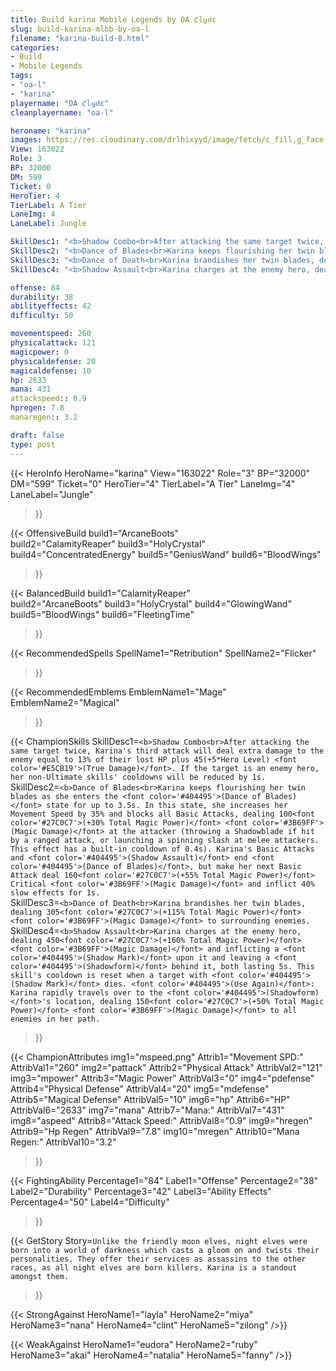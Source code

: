 ```yaml
---
title: Build karina Mobile Legends by OA ƈlყძε
slug: build-karina-mlbb-by-oa-l
filename: "karina-build-8.html"
categories: 
- Build 
- Mobile Legends
tags: 
- "oa-l"
- "karina"
playername: "OA ƈlყძε"
cleanplayername: "oa-l"

heroname: "karina"
images: https://res.cloudinary.com/drlhixyyd/image/fetch/c_fill,g_face,f_auto/https://cdn2-build.mobagenie.my.id/p/images/banner/full/karina.jpg
View: 163022 
Role: 3 
BP: 32000
DM: 599 
Ticket: 0 
HeroTier: 4 
TierLabel: A Tier 
LaneImg: 4
LaneLabel: Jungle 

SkillDesc1: "<b>Shadow Combo<br>After attacking the same target twice, Karina's third attack will deal extra damage to the enemy equal to 13% of their lost HP plus 45(+5*Hero Level) <font color='#E5CB19'>(True Damage)</font>. If the target is an enemy hero, her non-Ultimate skills' cooldowns will be reduced by 1s."   
SkillDesc2: "<b>Dance of Blades<br>Karina keeps flourishing her twin blades as she enters the <font color='#404495'>(Dance of Blades)</font> state for up to 3.5s. In this state, she increases her Movement Speed by 35% and blocks all Basic Attacks, dealing 100<font color='#27C0C7'>(+30% Total Magic Power)</font> <font color='#3B69FF'>(Magic Damage)</font> at the attacker (throwing a Shadowblade if hit by a ranged attack, or launching a spinning slash at melee attackers. This effect has a built-in cooldown of 0.4s). Karina's Basic Attacks and <font color='#404495'>(Shadow Assault)</font> end <font color='#404495'>(Dance of Blades)</font>, but make her next Basic Attack deal 160<font color='#27C0C7'>(+55% Total Magic Power)</font> Critical <font color='#3B69FF'>(Magic Damage)</font> and inflict 40% slow effects for 1s."   
SkillDesc3: "<b>Dance of Death<br>Karina brandishes her twin blades, dealing 305<font color='#27C0C7'>(+115% Total Magic Power)</font> <font color='#3B69FF'>(Magic Damage)</font> to surrounding enemies."   
SkillDesc4: "<b>Shadow Assault<br>Karina charges at the enemy hero, dealing 450<font color='#27C0C7'>(+160% Total Magic Power)</font> <font color='#3B69FF'>(Magic Damage)</font> and inflicting a <font color='#404495'>(Shadow Mark)</font> upon it and leaving a <font color='#404495'>(Shadowform)</font> behind it, both lasting 5s. This skill's cooldown is reset when a target with <font color='#404495'>(Shadow Mark)</font> dies. <font color='#404495'>(Use Again)</font>: Karina rapidly travels over to the <font color='#404495'>(Shadowform)</font>'s location, dealing 150<font color='#27C0C7'>(+50% Total Magic Power)</font> <font color='#3B69FF'>(Magic Damage)</font> to all enemies in her path."  

offense: 84 
durability: 38 
abilityeffects: 42 
difficulty: 50 

movementspeed: 260
physicalattack: 121
magicpower: 0
physicaldefense: 20
magicaldefense: 10
hp: 2633
mana: 431
attackspeed:: 0.9
hpregen: 7.8
manaregen:: 3.2

draft: false
type: post
---
```


{{< HeroInfo 
HeroName="karina" 
View="163022" 
Role="3" 
BP="32000" 
DM="599" 
Ticket="0" 
HeroTier="4" 
TierLabel="A Tier" 
LaneImg="4" 
LaneLabel="Jungle" 
>}}
 
{{< OffensiveBuild 
build1="ArcaneBoots"  
build2="CalamityReaper" 
build3="HolyCrystal" 
build4="ConcentratedEnergy" 
build5="GeniusWand" 
build6="BloodWings" 
>}} 

{{< BalancedBuild 
build1="CalamityReaper"  
build2="ArcaneBoots" 
build3="HolyCrystal" 
build4="GlowingWand" 
build5="BloodWings" 
build6="FleetingTime" 
>}}


{{< RecommendedSpells 
SpellName1="Retribution" 
SpellName2="Flicker" 
>}}  

{{< RecommendedEmblems 
EmblemName1="Mage" 
EmblemName2="Magical" 
>}}   

{{< ChampionSkills 
SkillDesc1=`<b>Shadow Combo<br>After attacking the same target twice, Karina's third attack will deal extra damage to the enemy equal to 13% of their lost HP plus 45(+5*Hero Level) <font color='#E5CB19'>(True Damage)</font>. If the target is an enemy hero, her non-Ultimate skills' cooldowns will be reduced by 1s.`   
SkillDesc2=`<b>Dance of Blades<br>Karina keeps flourishing her twin blades as she enters the <font color='#404495'>(Dance of Blades)</font> state for up to 3.5s. In this state, she increases her Movement Speed by 35% and blocks all Basic Attacks, dealing 100<font color='#27C0C7'>(+30% Total Magic Power)</font> <font color='#3B69FF'>(Magic Damage)</font> at the attacker (throwing a Shadowblade if hit by a ranged attack, or launching a spinning slash at melee attackers. This effect has a built-in cooldown of 0.4s). Karina's Basic Attacks and <font color='#404495'>(Shadow Assault)</font> end <font color='#404495'>(Dance of Blades)</font>, but make her next Basic Attack deal 160<font color='#27C0C7'>(+55% Total Magic Power)</font> Critical <font color='#3B69FF'>(Magic Damage)</font> and inflict 40% slow effects for 1s.`   
SkillDesc3=`<b>Dance of Death<br>Karina brandishes her twin blades, dealing 305<font color='#27C0C7'>(+115% Total Magic Power)</font> <font color='#3B69FF'>(Magic Damage)</font> to surrounding enemies.`   
SkillDesc4=`<b>Shadow Assault<br>Karina charges at the enemy hero, dealing 450<font color='#27C0C7'>(+160% Total Magic Power)</font> <font color='#3B69FF'>(Magic Damage)</font> and inflicting a <font color='#404495'>(Shadow Mark)</font> upon it and leaving a <font color='#404495'>(Shadowform)</font> behind it, both lasting 5s. This skill's cooldown is reset when a target with <font color='#404495'>(Shadow Mark)</font> dies. <font color='#404495'>(Use Again)</font>: Karina rapidly travels over to the <font color='#404495'>(Shadowform)</font>'s location, dealing 150<font color='#27C0C7'>(+50% Total Magic Power)</font> <font color='#3B69FF'>(Magic Damage)</font> to all enemies in her path.`   
>}}

{{< ChampionAttributes
img1="mspeed.png" Attrib1="Movement SPD:" AttribVal1="260"
img2="pattack" Attrib2="Physical Attack" AttribVal2="121"
img3="mpower" Attrib3="Magic Power" AttribVal3="0"
img4="pdefense" Attrib4="Physical Defense" AttribVal4="20"
img5="mdefense" Attrib5="Magical Defense" AttribVal5="10"
img6="hp" Attrib6="HP" AttribVal6="2633"
img7="mana" Attrib7="Mana:" AttribVal7="431"
img8="aspeed" Attrib8="Attack Speed:" AttribVal8="0.9"
img9="hregen" Attrib9="Hp Regen" AttribVal9="7.8"
img10="mregen" Attrib10="Mana Regen:" AttribVal10="3.2"
>}}


{{< FightingAbility
Percentage1="84" Label1="Offense"
Percentage2="38" Label2="Durability"
Percentage3="42" Label3="Ability Effects"
Percentage4="50" Label4="Difficulty"
 >}}

{{< GetStory 
Story=` Unlike the friendly moon elves, night elves were born into a world of darkness which casts a gloom on and twists their personalities. They offer their services as assassins to the other races, as all night elves are born killers. Karina is a standout amongst them. ` 
>}}

{{< StrongAgainst 
HeroName1="layla"
HeroName2="miya"
HeroName3="nana"
HeroName4="clint"
HeroName5="zilong"
/>}}

{{< WeakAgainst
HeroName1="eudora"
HeroName2="ruby"
HeroName3="akai"
HeroName4="natalia"
HeroName5="fanny"
/>}}
